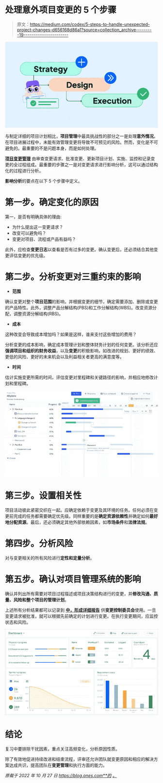 # 处理意外项目变更的 5 个步骤

> 原文：<https://medium.com/codex/5-steps-to-handle-unexpected-project-changes-d656168d86a1?source=collection_archive---------19----------------------->

![](img/4ad3268858949acb994f9fd375669576.png)

与制定详细的项目计划相比，**项目管理**中最具挑战性的部分之一是处理**意外情况**。在项目进展过程中，未能有效管理变更将导致不可预见的风险。然而，变化是不可避免的。最重要的不是问题本身，而是如何处理。

[**项目变更管理**](https://ones.com/products/project) 由审查变更请求、批准变更、更新项目计划、实施、监控和记录变更的全过程组成。最重要的步骤之一是对变更请求进行影响分析，这可以通过结构化的过程进行分析。

**影响分析**的要点在以下 5 个步骤中定义。

# 第一步。确定变化的原因

第一，是否有明确具体的理由:

*   为什么提出这一变更请求？
*   改变可以避免吗？
*   变更对项目、流程或产品有益吗？

此外，应检查**变更日志**以查看是否有过多的变更。确认变更后，还必须结合其他变更评估变更的优先级。

# 第二步。分析变更对三重约束的影响

*   **范围**

确认变更对整个**项目范围**的影响，并根据变更的细节，确定需要添加、删除或变更的产品特性。此外，调整产品分解结构(PBS)和工作分解结构(WBS)。改变资源分配，调整资源分解结构(RBS)。

*   **成本**

这种改变会导致成本增加吗？如果是这样，谁来支付这些增加的费用？

分析变更的成本影响，确定成本管理计划和整体财务计划的任何变更。该分析还应**强调项目和组织的财务收益**，以及**变更**的积极影响，如改进的规划、更好的绩效、更低的风险、更好的未来机会以及利益相关者更高的满意度等。

*   **时间**

估计实施变更所需的时间，评估变更对里程碑和关键路径的影响，并相应地修改计划和里程碑。

![](img/1088233f12af55e341ff00c18604ff28.png)

# 第三步。设置相关性

项目活动彼此紧密交织在一起。应确定依赖于变更及其环境的任务。任何必须在变更前完成的任务都需要确定优先级。同样重要的是**确定资源依赖性**并确定如何**最好地分配资源**。最后，还必须确定其他外部依赖因素，如**市场条件**和**法律法规**。

# 第四步。分析风险

对与变更相关的所有风险进行**定性和定量分析**。

# 第五步。确认对项目管理系统的影响

确认并列出所有需要对项目过程描述或项目决策结构进行的变更，并**修改沟通、质量、风险和整个项目的管理计划**。

上述所有分析结果都可以记录到 [**中，形成详细报告**](https://ones.com/) 供**变更控制委员会**使用。一旦变更请求被批准，就可以根据先前确定的计划进行变更。在执行变更期间，应监控状态和风险。

![](img/40b228aeb6b7ba1319f39106835e772a.png)

# 结论

复习中要排除干扰因素，重点关注高频变化，分析原因性质。

除了有效地促进持续改进和结束流程，评审还允许团队就变更原因和相应的解决方案达成共识，提高团队在**变更管理**和执行方面的能力。

*原载于 2022 年 10 月 27 日 https://blog.ones.com**的* [*。*](https://blog.ones.com/change-management-in-project-management)